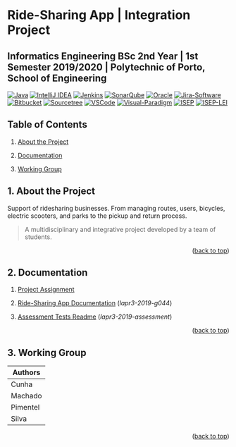 <a name="readme-top"></a>

#  Ride-Sharing App | Integration Project

## **Informatics Engineering BSc 2nd Year | 1st Semester 2019/2020 | Polytechnic of Porto, School of Engineering**

[![Java][Java-badge]][Java-url]
[![IntelliJ IDEA][IntelliJ-IDEA-badge]][IntelliJ-IDEA-url]
[![Jenkins][Jenkins-badge]][Jenkins-url]
[![SonarQube][SonarQube-badge]][SonarQube-url]
[![Oracle][Oracle-badge]][Oracle-url]
[![Jira-Software][Jira-Software-badge]][Jira-Software-url]
[![Bitbucket][Bitbucket-badge]][Bitbucket-url]
[![Sourcetree][Sourcetree-badge]][Sourcetree-url]
[![VSCode][VSCode-badge]][VSCode-url]
[![Visual-Paradigm][Visual-Paradigm-badge]][Visual-Paradigm-url]
[![ISEP][ISEP-badge]][ISEP-url]
[![ISEP-LEI][ISEP-LEI-badge]][ISEP-LEI-url]

## Table of Contents

1. [About the Project](#1-about-the-project)

2. [Documentation](#2-documentation)

3. [Working Group](#3-working-group)

## 1. About the Project

Support of ridesharing businesses. From managing routes, users, bicycles, electric scooters, and parks to the pickup and return process.

> A multidisciplinary and integrative project developed by a team of students.

<p align="right">(<a href="#readme-top">back to top</a>)</p>

## 2. Documentation

1. [Project Assignment](lapr3-2019-g044/documentation/Assignment.mdd)

2. [Ride-Sharing App Documentation](lapr3-2019-g044/Readme.md) (*lapr3-2019-g044*)

3. [Assessment Tests Readme](lapr3-2019-assessment/Readme.md) (*lapr3-2019-assessment*)

<p align="right">(<a href="#readme-top">back to top</a>)</p>

## 3. Working Group

| Authors  |
|----------|
| Cunha    |
| Machado  |
| Pimentel | 
| Silva    |

<p align="right">(<a href="#readme-top">back to top</a>)</p>

<!-- MARKDOWN LINKS & IMAGES -->
<!-- https://www.markdownguide.org/basic-syntax/#reference-style-links -->
[Bitbucket-badge]: https://img.shields.io/badge/Bitbucket-0747a6?style=for-the-badge&logo=bitbucket&logoColor=white
[Bitbucket-url]: https://bitbucket.org/
[ISEP-badge]: https://img.shields.io/badge/ISEP-orange.svg?style=for-the-badge&logo=Leanpub&logoColor=white
[ISEP-url]: https://www.isep.ipp.pt/
[ISEP-LEI-badge]: https://img.shields.io/badge/LEI_BSc-gray.svg?style=for-the-badge&logo=HTMLAcademy&logoColor=white
[ISEP-LEI-url]: https://www.isep.ipp.pt/Course/Course/26
[IntelliJ-IDEA-badge]: https://img.shields.io/badge/IntelliJ_IDEA-000000.svg?style=for-the-badge&logo=intellij-idea&logoColor=white
[IntelliJ-IDEA-url]: https://www.jetbrains.com/idea/
[Jenkins-badge]: https://img.shields.io/badge/jenkins-D24939.svg?style=for-the-badge&logo=jenkins&logoColor=white
[Jenkins-url]: https://www.jenkins.io/
[SonarQube-badge]: https://img.shields.io/badge/SonarQube-4E9BCD.svg?style=for-the-badge&logo=sonarqube&logoColor=white
[SonarQube-url]: https://www.sonarqube.org/
[Java-badge]: https://img.shields.io/badge/Java-ED8B00?style=for-the-badge&logo=CoffeeScript&logoColor=white
[Java-url]: https://www.java.com
[Jira-Software-badge]: https://img.shields.io/badge/Jira_Software-0052CC?style=for-the-badge&logo=JiraSoftware&logoColor=white
[Jira-Software-url]: https://www.atlassian.com/software/jira
[Oracle-badge]: https://img.shields.io/badge/Oracle-F80000?style=for-the-badge&logo=Oracle&logoColor=white
[Oracle-url]: https://www.oracle.com/database/technologies/appdev/sql.html
[Sourcetree-badge]: https://img.shields.io/badge/Sourcetree-0052CC?style=for-the-badge&logo=Sourcetree&logoColor=white
[Sourcetree-url]: https://www.sourcetreeapp.com/
[Trello-badge]: https://img.shields.io/badge/Trello-0052CC?style=for-the-badge&logo=trello&logoColor=white
[Trello-url]: https://trello.com/
[Visual-Paradigm-badge]: https://img.shields.io/badge/visual_paradigm-CC3333.svg?style=for-the-badge&logo=Skypack&logoColor=white
[Visual-Paradigm-url]: https://www.visual-paradigm.com/
[VSCode-badge]: https://img.shields.io/badge/VSCode-007ACC.svg?style=for-the-badge&logo=VisualStudioCode&logoColor=white
[VSCode-url]: https://code.visualstudio.com/
